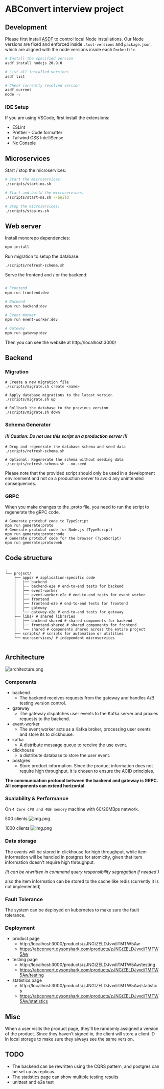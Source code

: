 # ABConvert interview project

## Development

Please first install [ASDF](https://asdf-vm.com/guide/getting-started.html) to control local Node installations. Our
Node versions are fixed and enforced inside `.tool-versions` and `package.json`, which are aligned with the node
versions inside each `Dockerfile`.

```bash
# Install the specified version
asdf install nodejs 20.9.0

# List all installed versions
asdf list

# Check currently resolved version
asdf current
node -v
```

### IDE Setup

If you are using VSCode, first install the extensions:

- ESLint
- Prettier - Code formatter
- Tailwind CSS IntelliSense
- Nx Console

## Microservices

Start / stop the microservices:

```bash
# Start the microservices:
./scripts/start-ms.sh

# Start and build the microservices:
./scripts/start-ms.sh --build

# Stop the microservices:
./scripts/stop-ms.sh
```

## Web server

Install monorepo dependencies:

```bash
npm install
```

Run migration to setup the database:

```bash
./scripts/refresh-schema.sh
```

Serve the frontend and / or the backend:

```bash

# Frontend
npm run frontend:dev

# Backend
npm run backend:dev

# Event Worker
npm run event-worker:dev

# Gateway
npm run gateway:dev
```

Then you can see the website at http://localhost:3000/

## Backend

### Migration

```shell
# Create a new migration file
./scripts/migrate.sh create <name>

# Apply database migrations to the latest version
./scripts/migrate.sh up

# Rollback the database to the previous version
./scripts/migrate.sh down
```

### Schema Generator

#### _!!! Caution: Do not use this script on a production server !!!_

```shell
# Drop and regenerate the database schema and seed data
./scripts/refresh-schema.sh

# Optional: Regenerate the schema without seeding data
./scripts/refresh-schema.sh --no-seed
```

Please note that the provided script should only be used in a development environment and not on a production server to
avoid any unintended consequences.

### GRPC

When you make changes to the .proto file, you need to run the script to regenerate the gRPC code.

```shell
# Generate protobuf code to TypeScript
npm run generate:proto
# Generate protobuf code for Node.js (TypeScript)
npm run generate:proto:node
# Generate protobuf code for the browser (TypeScript)
npm run generate:proto:web
```

## Code structure

```
.
└── project/
    ├── apps/ # application-specific code
    │   ├── backend 
    │   ├── backend-e2e # end-to-end tests for backend
    │   ├── event-worker 
    │   ├── event-worker-e2e # end-to-end tests for event worker
    │   ├── frontend 
    │   ├── frontend-e2e # end-to-end tests for frontend
    │   ├── gateway
    │   └── gateway-e2e # end-to-end tests for gateway
    ├── libs/ # shared libraries
    │   ├── backend-shared # shared components for backend
    │   ├── frontend-shared # shared components for frontend
    │   └── shared # components shared across the entire project
    ├── scripts/ # scripts for automation or utilities
    └── microservices/ # independent microservices
     
```

## Architecture

![architecture.png](assets/architecture.png)

### Components

* backend
    * The backend receives requests from the gateway and handles A/B testing version control.
* gateway
    * The gateway dispatches user events to the Kafka server and proxies requests to the backend.
* event-worker
    * The event worker acts as a Kafka broker, processing user events and store its to clickhouse.
* kafka
    * A distribute message queue to receive the use event.
* clickhouse
    * a distribute database to store the user event.
* postgres
    * Store product information. Since the product information does not require high throughput, it is chosen to ensure
      the ACID principles.

**The communication protocol between the backend and gateway is GRPC.**
**All components can extend horizontal.**

### Scalability & Performance

On `4 Core CPU and 4GB memory` machine with 60/20MBps network.

500 clients
![img.png](assets/1000client.png)

1000 clients
![img.png](assets/1000client.png)

### Data storage

The events will be stored in clickhouse for high throughput, while item information will be handled in postgres for
atomicity, given that item information doesn't require high throughput.

*(it can be rewritten in command query responsibility segregation if needed  )*

also the item information can be stored to the cache like redis (currently it is not implemented)

### Fault Tolerance

The system can be deployed on kubernetes to make sure the fault tolerance.

### Deployment

- product page
    - http://localhost:3000/products/zJNGtZELDJvvdiTMTW5Aw
    - https://abconvert.dysonshark.com/products/zJNGtZELDJvvdiTMTW5Aw
- testing page
    - http://localhost:3000/products/zJNGtZELDJvvdiTMTW5Aw/testing
    - https://abconvert.dysonshark.com/products/zJNGtZELDJvvdiTMTW5Aw/testing
- statistics page
    - http://localhost:3000/products/zJNGtZELDJvvdiTMTW5Aw/statistics
    - https://abconvert.dysonshark.com/products/zJNGtZELDJvvdiTMTW5Aw/statistics

## Misc

When a user visits the product page,
they'll be randomly assigned a version of the product.
Since they haven't signed in, the client will store a client ID in local storage to make sure they always see the same
version.

## TODO

- The backend can be rewritten using the CQRS pattern, and postgres can be set up as replicas.
- The statistics page can show multiple testing results
- unittest and e2e test